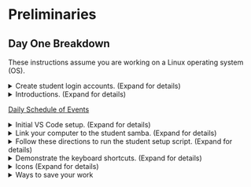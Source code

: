 # Preliminaries

## Day One Breakdown
These instructions assume you are working on a Linux operating system (OS).

<details><summary>Create student login accounts. (Expand for details)</summary>
<br/>
    
_Note: At any point, if you have extra time, work on this [FreeCodeCamp tutorial](https://www.freecodecamp.org/learn/scientific-computing-with-python/learn-string-manipulation-by-building-a-cipher/step-1)._

  1. Insert ID card.

  2. In the browser, go to the registration page that the instructors will provide.

  3. If requested, type your PIN.

  4. Click "Create account" at the bottom of the screen. Note that it takes about 10 seconds to create (and gives no indication of loading), so press ONLY ONCE.

  5. Let the instructor know if you have any error messages. If it sucessfully created the account, then move on to the next step.

  6. It should show you a username and password. Remember or write down the username; copy the password to the clipboard.

  7. Click on the first link available, which will take you to a login page.

  8. In the new tab that opens, enter your username and password from the first tab.

  9. Set a new password. The password must be at least 20 characters.

  10. It should show a screen that has many details about your newly-created account. Click the menu in the top right that shows your name, and click log out.

  11. Close the browser.

  12. Log out of the computer. Log in with your account that you just created.

  Instructors will submit tickets as necessary using Slack.
  </details>
  
<details><summary>Introductions. (Expand for details)</summary>
  
      - Name?
      
      - Where you're from?
        
      - Any IT experience?
        
      - Anything interesting about yourself you would like to share?
        
      - What you expect from this course?
        
      - Is your account working?
        
</details>

[Daily Schedule of Events](https://github.com/python-can-define-radio/python-course/blob/main/resources/toc-python.md)

<details><summary>Initial VS Code setup. (Expand for details)</summary>

  1. Create a folder for yourself with your name (and no spaces) on the Desktop.
     
  2. Open VS Code. (Right-click and `add to favorites` if you want it on your sidebar.)
     
  3. Create a Python file to trigger the installation of the Python extension.
     
  4. Connect VS Code to that folder.  
    - file>open folder  
    - navigate to the folder you just created on the Desktop  
    - open
  5. Close VS Code.
</details>

<details><summary>Link your computer to the student samba. (Expand for details)</summary>
  
  1) Open the file browser.  
  
  2) Click on `+ Other Locations` in the bottom left corner.
  
  3) At the bottom where it says `Enter server address`, type smb://`the url` (provided by the instructor) and hit Enter.
  
  4) Double-click on `studentsamba`.
  
  5) Select the `Registered User` radio button.
  
  6) Enter username and password (provided by the instructor).
  
  7) Select the `Forget password immediately` radio button.
  
  8) Click Connect.
  
  9) Close file browser. you are now linked to the studentsamba.

  10) Repeat as necessary if the `studentsamba` loses connection. 
</details>

<details><summary>Follow these directions to run the student setup script. (Expand for details)</summary>
  
  1) Right-click on this [student_config_script.sh](https://raw.githubusercontent.com/python-can-define-radio/python-course/main/resources/student_config_script.sh)  and select `Save Link As`.
    
  2) For the save location, click on `Desktop` on the left, and then click `Save`.
  
  3) Minimize the browser window so that you can see the Desktop.
  
  4) Right-click on your Desktop and select `Open in Terminal`.
     
  5) Type `bash student_config_script.sh` and hit Enter.
     
  6) Let the instructor know if you see any error messages.
   
  7) <details><summary>This is what the script does. Expand</summary>
      
      - adds term_example_files folder to the desktop.  
      - adds python_slideshows folder to the desktop.  
      - adds sdr_slideshows folder to the desktop.  
      - adds rich_presentaions folder to the desktop.  
      - sets up some basic VSCode and computer configuration settings.
        
      </details>
8) <details><summary>Expand here for Manual instructions if the script does not work.</summary>

      ### How to change terminal timeout (TMOUT variable):
      
      - Activate a Terminal program window in Linux OS.
      - Type and run: `echo -e '\n\nexport TMOUT=30000' >> ~/.bashrc` (this appends `export TMOUT=30000` to the end of the .bashrc file)
      - Verify that it changed the file using this command to view the file: `cat ~/.bashrc`
      - Close all terminals so it'll take effect.
      
      ### Alternate approach to change TMOUT:
      
      Run this Python:
      
      ```python3
      f = open("/home/PUT_YOUR_USERNAME_HERE/.bashrc", "a")
      f.write("\n\n")
      f.write("export TMOUT=300000")
      f.close()
      ```
      
      ### How to change OS screen timeout on Ubuntu:
      
      In Settings, click the magnifying glass in the top left of the window and search `Screen Lock` and select it.
      - Adjust the "Blank Screen" option. Recommended setting: 15 minutes.
      - Adjust the "Automatic Screen Lock Delay". Recommended setting: 30 minutes.
      
      ### For instructions on how to disable middle click go to:
      https://github.com/python-can-define-radio/python-course/blob/main/resources/disable-middle-click-how-to.md
      </details>
</details>  

<details><summary>Demonstrate the keyboard shortcuts. (Expand for details)</summary>
  
### Common VS Code and Thonny keyboard shortcuts:

- `Ctrl /` (VS Code), `Ctrl 3` (Thonny): toggle comment / uncomment  (while lines are selected)
- `Home`: Cursor to beginning of line
    - `Ctrl Home`: Cursor to the beginning of the file
- `End`: Cursor to end of line
    - `Ctrl End`: Cursor to the end of the file
- `Shift arrowkey`: Highlight forward/backward/up/down
- `Ctrl arrowkey`: Move cursor by words
- `Ctrl D` (VS Code only): Select multiple instances (powerful but advanced feature)
- `Ctrl Y`: Redo
- `Alt ↑`: Moves the line the cursor is on up one line
- `Alt ↓`: Moves the line the cursor is on down one line
- `Alt Z` (VS Code only): Toggles wordwrap
- `Ctrl Shift Space` (VS Code only): Toggles Parameter hints
  - If shortcut does not work navigate to File>Preferences>Settings
  - Type in parameter hints and uncheck ☑️`Editor › Parameter Hints: Enabled`
- `F5`: Runs code. Default in Thonny, needs config in VS Code (see below)
- Common to other text editors
  - `Ctrl S`: Saves current file
  - `Ctrl A`: Select all
  - `Ctrl X`: Cut
  - `Ctrl C`: Copy
  - `Ctrl V`: Paste
  - `Ctrl Z`: Undo
  - `Backspace`: Erase to the left
  - `Delete`: Erase from the right
</details>

<details><summary>Icons (Expand for details)</summary>

### VS Code Icons

- 📁 The file browser icon (`nuff said)
- 🔍 Use the magnifying glass on the left hand side of VS Code to search within multiple files.
- 🎛️ The source control icon allows you to keep your files up to date with a remote repository.
- 🐛 The run and debug icon is used for troubleshooting.
- 🪟 The extensions icon is used to install additional extensions to improve your VS Code experience.

### Icons in the python-can-define-radio lessons
    
👨🏽‍🏫 = <b>Discussion/Lecture  
🧠 = PE/Exam  
🔬 = Independent Work Time/Experimentation  
✎ = User input follows</b>

</details>

<details><summary>Ways to save your work</summary>

### Mailo

[Mailo](https://www.mailo.com/) is an email and cloud storage provider. You can create an account without a pre-existing email / phone, and then either send your files in an email, or upload them to Mailo's cloud drive. 
    
### Github 
    
We use Github to host many of our Python and SDR lessons. You can create a [Github account](https://github.com) to store your files if you wish. For more information on Github Accounts, see [here](https://docs.github.com/en/get-started/signing-up-for-github/signing-up-for-a-new-github-account).

</details>
